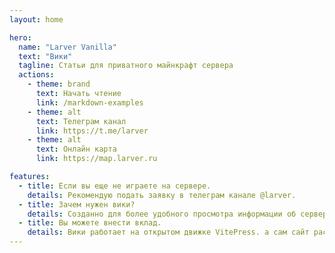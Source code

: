 ```yaml
---
layout: home

hero:
  name: "Larver Vanilla"
  text: "Вики"
  tagline: Статьи для приватного майнкрафт сервера
  actions:
    - theme: brand
      text: Начать чтение
      link: /markdown-examples
    - theme: alt
      text: Телеграм канал
      link: https://t.me/larver
    - theme: alt
      text: Онлайн карта
      link: https://map.larver.ru

features:
  - title: Если вы еще не играете на сервере.
    details: Рекомендую подать заявку в телеграм канале @larver. 
  - title: Зачем нужен вики?
    details: Созданно для более удобного просмотра информации об сервере. В отличии от сообщений в телеграме все статьи/посты разложенны красиво по отдельным папкам и статьям.
  - title: Вы можете внести вклад.
    details: Вики работает на открытом движке VitePress. а сам сайт распологается на GitHub проекта, если вы хотите написать статью то рекомендую ознакомится с статьей по оформлению статей и выкладыванию(в процессе создания).
---
```


